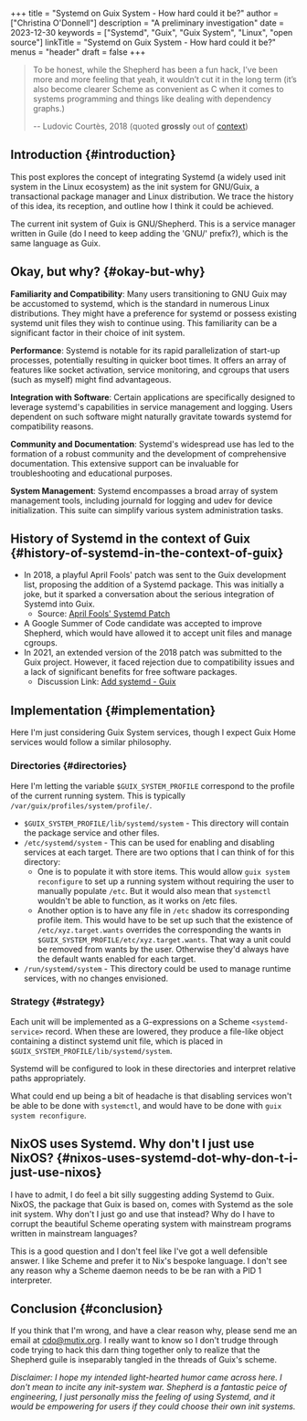 +++
title = "Systemd on Guix System - How hard could it be?"
author = ["Christina O'Donnell"]
description = "A preliminary investigation"
date = 2023-12-30
keywords = ["Systemd", "Guix", "Guix System", "Linux", "open source"]
linkTitle = "Systemd on Guix System - How hard could it be?"
menus = "header"
draft = false
+++

> To be honest, while the Shepherd has been a fun hack, I’ve been more and
> more feeling that yeah, it wouldn’t cut it in the long term (it’s also
> become clearer Scheme as convenient as C when it comes to systems
> programming and things like dealing with dependency graphs.)
>
> <footer>
>
> -- Ludovic Courtès, 2018
> (quoted **grossly** out of [context](https://lists.gnu.org/archive/html/guix-devel/2018-04/msg00002.html))
>
> </footer>


## Introduction {#introduction}

This post explores the concept of integrating Systemd (a widely used init
system in the Linux ecosystem) as the init system for GNU/Guix, a
transactional package manager and Linux distribution. We trace the history of
this idea, its reception, and outline how I think it could be achieved.

The current init system of Guix is GNU/Shepherd. This is a service manager
written in Guile (do I need to keep adding the 'GNU/' prefix?), which is the
same language as Guix.


## Okay, but why? {#okay-but-why}

****Familiarity and Compatibility****: Many users transitioning to GNU Guix may be
accustomed to systemd, which is the standard in numerous Linux distributions.
They might have a preference for systemd or possess existing systemd unit files
they wish to continue using. This familiarity can be a significant factor in
their choice of init system.

****Performance****: Systemd is notable for its rapid parallelization
of start-up processes, potentially resulting in quicker boot times. It offers an
array of features like socket activation, service monitoring, and cgroups that
users (such as myself) might find advantageous.

****Integration with Software****: Certain applications are specifically designed to
leverage systemd's capabilities in service management and logging. Users
dependent on such software might naturally gravitate towards systemd for
compatibility reasons.

****Community and Documentation****: Systemd's widespread use has led to the formation
of a robust community and the development of comprehensive documentation. This
extensive support can be invaluable for troubleshooting and educational
purposes.

****System Management****: Systemd encompasses a broad array of system management tools,
including journald for logging and udev for device initialization. This suite
can simplify various system administration tasks.


## History of Systemd in the context of Guix {#history-of-systemd-in-the-context-of-guix}

-   In 2018, a playful April Fools' patch was sent to the Guix development list,
    proposing the addition of a Systemd package. This was initially a joke, but
    it sparked a conversation about the serious integration of Systemd into
    Guix.
    -   Source: [April Fools' Systemd Patch](https://lists.gnu.org/archive/html/guix-devel/2018-04/msg00001.html)
-   A Google Summer of Code candidate was accepted to improve Shepherd, which
    would have allowed it to accept unit files and manage cgroups.
-   In 2021, an extended version of the 2018 patch was submitted to the Guix
    project. However, it faced rejection due to compatibility issues and a lack
    of significant benefits for free software packages.
    -   Discussion Link: [Add systemd - Guix](https://issues.guix.gnu.org/48924)


## Implementation {#implementation}

Here I'm just considering Guix System services, though I expect Guix Home
services would follow a similar philosophy.


### Directories {#directories}

Here I'm letting the variable `$GUIX_SYSTEM_PROFILE` correspond to the profile
of the current running system. This is typically
`/var/guix/profiles/system/profile/`.

-   `$GUIX_SYSTEM_PROFILE/lib/systemd/system` - This directory will contain the
    package service and other files.
-   `/etc/systemd/system` - This can be used for enabling and disabling services
    at each target. There are two options that I can think of for this directory:
    -   One is to populate it with store items. This would allow `guix system
             reconfigure` to set up a running system without requiring the user to
        manually populate `/etc`. But it would also mean that `systemctl` wouldn't
        be able to function, as it works on /etc files.
    -   Another option is to have any file in `/etc` shadow its corresponding
        profile item. This would have to be set up such that the existence of
        `/etc/xyz.target.wants` overrides the corresponding the wants in
        `$GUIX_SYSTEM_PROFILE/etc/xyz.target.wants`. That way a unit could be
        removed from wants by the user. Otherwise they'd always have the default
        wants enabled for each target.
-   `/run/systemd/system` - This directory could be used to manage runtime
    services, with no changes envisioned.


### Strategy {#strategy}

Each unit will be implemented as a G-expressions on a Scheme
`<systemd-service>` record. When these are lowered, they produce a
file-like object containing a distinct systemd unit file, which is placed
in `$GUIX_SYSTEM_PROFILE/lib/systemd/system`.

Systemd will be configured to look in these directories and interpret
relative paths appropriately.

What could end up being a bit of headache is that disabling services won't be
able to be done with `systemctl`, and would have to be done with `guix system
reconfigure`.


## NixOS uses Systemd. Why don't I just use NixOS? {#nixos-uses-systemd-dot-why-don-t-i-just-use-nixos}

I have to admit, I do feel a bit silly suggesting adding Systemd to Guix. NixOS,
the package that Guix is based on, comes with Systemd as the sole init system.
Why don't I just go and use that instead? Why do I have to corrupt the beautiful
Scheme operating system with mainstream programs written in mainstream
languages?

This is a good question and I don't feel like I've got a well defensible answer.
I like Scheme and prefer it to Nix's bespoke language. I don't see any reason
why a Scheme daemon needs to be be ran with a PID 1 interpreter.


## Conclusion {#conclusion}

If you think that I'm wrong, and have a clear reason why, please send me an
email at [cdo@mutix.org](mailto:cdo@mutix.org). I really want to know so I don't trudge through code
trying to hack this darn thing together only to realize that the Shepherd guile
is inseparably tangled in the threads of Guix's scheme.

_Disclaimer: I hope my intended light-hearted humor came across here. I don't
mean to incite any init-system war. Shepherd is a fantastic peice of
engineering, I just personally miss the feeling of using Systemd, and it would
be empowering for users if they could choose their own init systems._
